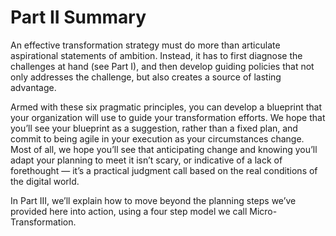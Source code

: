 # Part II Summary

An effective transformation strategy must do more than articulate aspirational statements of ambition. Instead, it has to first diagnose the challenges at hand \(see Part I\), and then develop guiding policies that not only addresses the challenge, but also creates a source of lasting advantage. 

Armed with these six pragmatic principles, you can develop a blueprint that your organization will use to guide your transformation efforts. We hope that you’ll see your blueprint as a suggestion, rather than a fixed plan, and commit to being agile in your execution as your circumstances change. Most of all, we hope you’ll see that anticipating change and knowing you’ll adapt your planning to meet it isn’t scary, or indicative of a lack of forethought — it’s a practical judgment call based on the real conditions of the digital world.

In Part III, we’ll explain how to move beyond the planning steps we’ve provided here into action, using a four step model we call Micro-Transformation.

